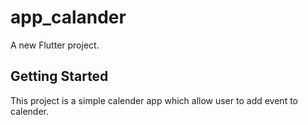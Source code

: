 # app_calander

A new Flutter project.

## Getting Started

This project is a simple calender app which allow user to add event to calender.
